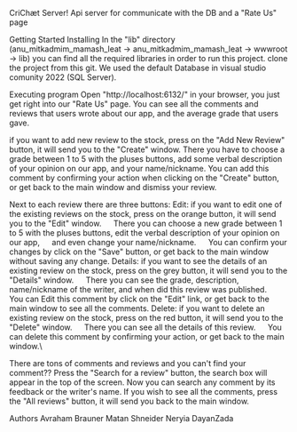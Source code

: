 
CriChæt Server!
Api server for communicate with the DB and a "Rate Us" page

Getting Started
Installing
In the "lib" directory (anu_mitkadmim_mamash_leat -> anu_mitkadmim_mamash_leat -> wwwroot -> lib) you can find all the required libraries in order to run this project. clone the project from this git.
We used the default Database in visual studio comunity 2022 (SQL Server).

Executing program
Open "http://localhost:6132/" in your browser, you just get right into our "Rate Us" page.
You can see all the comments and reviews that users wrote about our app, and the average grade that users gave.

if you want to add new review to the stock, press on the "Add New Review" button, it will send you to the "Create" window.
There you have to choose a grade between 1 to 5 with the pluses buttons, add some verbal description of your opinion on our app, and your name/nickname.
You can add this comment by confirming your action when clicking on the "Create" button, or get back to the main window and dismiss your review.

Next to each review there are three buttons:
Edit: if you want to edit one of the existing reviews on the stock, press on the orange button, it will send you to the "Edit" window.
  There you can choose a new grade between 1 to 5 with the pluses buttons, edit the verbal description of your opinion on our app,
  and even change your name/nickname.
  You can confirm your changes by click on the "Save" button, or get back to the main window without saving any change.
Details: if you want to see the details of an existing review on the stock, press on the grey button, it will send you to the "Details" window.
  There you can see the grade, description, name/nickname of the writer, and when did this review was published.
  You can Edit this comment by click on the "Edit" link, or get back to the main window to see all the comments.
Delete: if you want to delete an existing review on the stock, press on the red button, it will send you to the "Delete" window.
  There you can see all the details of this review.
  You can delete this comment by confirming your action, or get back to the main window.\

There are tons of comments and reviews and you can't find your comment??
Press the "Search for a review" button, the search box will appear in the top of the screen.
Now you can search any comment by its feedback or the writer's name.
If you wish to see all the comments, press the "All reviews" button, it will send you back to the main window.

Authors
Avraham Brauner
Matan Shneider
Neryia DayanZada

